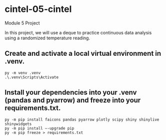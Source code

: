# cintel-05-cintel
Module 5 Project

In this project, we will use a deque to practice continuous data analysis using a randomized temperature reading.

## Create and activate a local virtual environment in .venv.
    py -m venv .venv
    .\.venv\Scripts\Activate

## Install your dependencies into your .venv (pandas and pyarrow) and freeze into your requirements.txt. 
    py -m pip install faicons pandas pyarrow plotly scipy shiny shinylive shinywidgets 
    py -m pip install –-upgrade pip
    py -m pip freeze > requirements.txt
